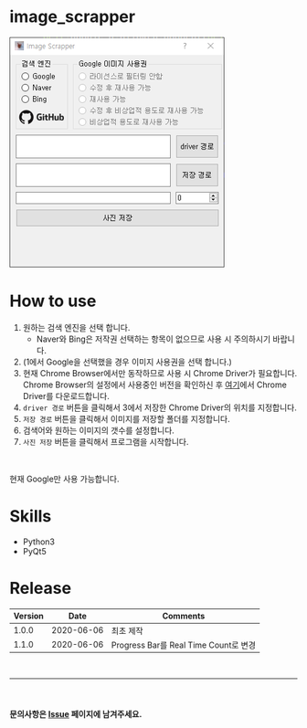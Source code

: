 # image_scrapper
![Image Scrapper](Image_Scrapper.png)

# How to use
1. 원하는 검색 엔진을 선택 합니다.
   - Naver와 Bing은 저작권 선택하는 항목이 없으므로 사용 시 주의하시기 바랍니다.
2. (1에서 Google을 선택했을 경우 이미지 사용권을 선택 합니다.)
3. 현재 Chrome Browser에서만 동작하므로 사용 시 Chrome Driver가 필요합니다.  
   Chrome Browser의 설정에서 사용중인 버전을 확인하신 후 [여기](https://chromedriver.chromium.org/downloads)에서 Chrome Driver를 다운로드합니다.
4. `driver 경로` 버튼을 클릭해서 3에서 저장한 Chrome Driver의 위치를 지정합니다.
5. `저장 경로` 버튼을 클릭해서 이미지를 저장할 폴더를 지정합니다.
6. 검색어와 원하는 이미지의 갯수를 설정합니다.
7. `사진 저장` 버튼을 클릭해서 프로그램을 시작합니다.

<br>

현재 Google만 사용 가능합니다.

# Skills
- Python3
- PyQt5

# Release  
|Version|Date|Comments|
|---|---|---|
|1.0.0|2020-06-06|최초 제작|
|1.1.0|2020-06-06|Progress Bar를 Real Time Count로 변경|

<br>

---
  
<br>

#### 문의사항은 [Issue](https://github.com/IllIIIllll/image_scrapper/issues) 페이지에 남겨주세요.
